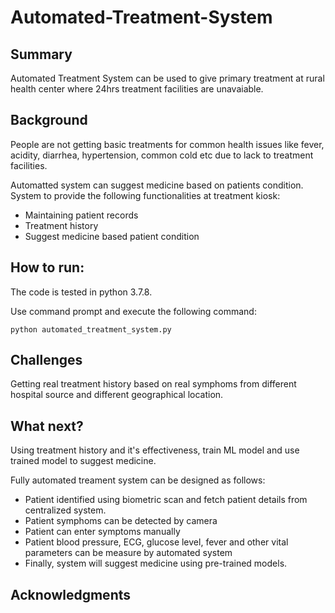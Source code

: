 # Automated-Treatment-System

## Summary

Automated Treatment System can be used to give primary treatment at rural health center where 24hrs treatment facilities are unavaiable.

## Background

People are not getting basic treatments for common health issues like fever, acidity, diarrhea, hypertension, common cold etc due to lack to treatment facilities.

Automatted system can suggest medicine based on patients condition. System to provide the following functionalities at treatment kiosk:
* Maintaining patient records
* Treatment history
* Suggest medicine based patient condition

## How to run:
The code is tested in python 3.7.8. 

Use command prompt and execute the following command:
<pre><code>python automated_treatment_system.py</code></pre>


## Challenges

Getting real treatment history based on real symphoms from different hospital source and different geographical location. 

## What next?

Using treatment history and it's effectiveness, train ML model and use trained model to suggest medicine. 

Fully automated treament system can be designed as follows:
* Patient identified using biometric scan and fetch patient details from centralized system.
* Patient symphoms can be detected by camera
* Patient can enter symptoms manually
* Patient blood pressure, ECG, glucose level, fever and other vital parameters can be measure by automated system
* Finally, system will suggest medicine using pre-trained models.

## Acknowledgments
 

